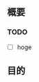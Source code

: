## 概要
<!-- ここに要望・不具合などの内容の概要を書いてください -->

### TODO
<!-- ここにTODOリストを書いてください -->
- [ ] hoge


## 目的
<!-- なぜ修正が必要なのか書いてください -->
